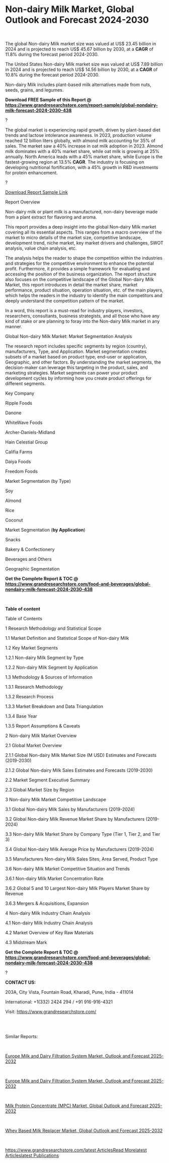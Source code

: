 <h1>Non-dairy Milk Market, Global Outlook and Forecast 2024-2030</h1><br/><p>The global Non-dairy Milk market size was valued at US$ 23.45 billion in 2024 and is projected to reach US$ 45.67 billion by 2030, at a <strong>CAGR</strong> of 11.8% during the forecast period 2024-2030.</p>
 
 
 
 <p>The United States Non-dairy Milk market size was valued at US$ 7.89 billion in 2024 and is projected to reach US$ 14.56 billion by 2030, at a <strong>CAGR</strong> of 10.8% during the forecast period 2024-2030.</p>
 
 
 
 <p>Non-dairy Milk includes plant-based milk alternatives made from nuts, seeds, grains, and legumes.</p>
 
 
 
 <div><b>Download FREE Sample of this Report @ <a href="https://www.grandresearchstore.com/report-sample/global-nondairy-milk-forecast-2024-2030-438">https://www.grandresearchstore.com/report-sample/global-nondairy-milk-forecast-2024-2030-438</a></b></div>
 
 
 
 <p>? </p>
 
 
 
 <p>The global market is experiencing rapid growth, driven by plant-based diet trends and lactose intolerance awareness. In 2023, production volume reached 12 billion liters globally, with almond milk accounting for 35% of sales. The market saw a 40% increase in oat milk adoption in 2023. Almond milk dominates with a 40% market share, while oat milk is growing at 25% annually. North America leads with a 45% market share, while Europe is the fastest-growing region at 13.5% <strong>CAGR</strong>. The industry is focusing on developing nutritional fortification, with a 45% growth in R&D investments for protein enhancement.</p>
 
 
 
 <p>? </p>
 
 
 
 <p><a href="https://www.grandresearchstore.com/mr-admin/report-sample/global-nondairy-milk-forecast-2024-2030-438">Download Report Sample Link</a></p>
 
 
 
 <p>Report Overview</p>
 
 
 
 <p>Non-dairy milk or plant milk is a manufactured, non-dairy beverage made from a plant extract for flavoring and aroma.</p>
 
 
 
 <p>This report provides a deep insight into the global Non-dairy Milk market covering all its essential aspects. This ranges from a macro overview of the market to micro details of the market size, competitive landscape, development trend, niche market, key market drivers and challenges, SWOT analysis, value chain analysis, etc.</p>
 
 
 
 <p>The analysis helps the reader to shape the competition within the industries and strategies for the competitive environment to enhance the potential profit. Furthermore, it provides a simple framework for evaluating and accessing the position of the business organization. The report structure also focuses on the competitive landscape of the Global Non-dairy Milk Market, this report introduces in detail the market share, market performance, product situation, operation situation, etc. of the main players, which helps the readers in the industry to identify the main competitors and deeply understand the competition pattern of the market.</p>
 
 
 
 <p>In a word, this report is a must-read for industry players, investors, researchers, consultants, business strategists, and all those who have any kind of stake or are planning to foray into the Non-dairy Milk market in any manner.</p>
 
 
 
 <p>Global Non-dairy Milk Market: Market Segmentation Analysis</p>
 
 
 
 <p>The research report includes specific segments by region (country), manufacturers, Type, and Application. Market segmentation creates subsets of a market based on product type, end-user or application, Geographic, and other factors. By understanding the market segments, the decision-maker can leverage this targeting in the product, sales, and marketing strategies. Market segments can power your product development cycles by informing how you create product offerings for different segments.</p>
 
 
 
 <p>Key Company</p>
 
 
 
 <p>Ripple Foods</p>
 
 
 
 <p>Danone</p>
 
 
 
 <p>WhiteWave Foods</p>
 
 
 
 <p>Archer-Daniels-Midland</p>
 
 
 
 <p>Hain Celestial Group</p>
 
 
 
 <p>Califia Farms</p>
 
 
 
 <p>Daiya Foods</p>
 
 
 
 <p>Freedom Foods</p>
 
 
 
 <p>Market Segmentation (by Type)</p>
 
 
 
 <p>Soy</p>
 
 
 
 <p>Almond</p>
 
 
 
 <p>Rice</p>
 
 
 
 <p>Coconut</p>
 
 
 
 <p>Market Segmentation (<strong>by Application</strong>)</p>
 
 
 
 <p>Snacks</p>
 
 
 
 <p>Bakery & Confectionery</p>
 
 
 
 <p>Beverages and Others</p>
 
 
 
 <p>Geographic Segmentation</p>
 
 
 
 <div><b>Get the Complete Report & TOC @ <a href="https://www.grandresearchstore.com/food-and-beverages/global-nondairy-milk-forecast-2024-2030-438">https://www.grandresearchstore.com/food-and-beverages/global-nondairy-milk-forecast-2024-2030-438</a></b></div>
 
 
 
 <p><br />
 
 <b>Table of content</b></p>
 
 
 
 <p>Table of Contents<br />
 
 1 Research Methodology and Statistical Scope<br />
 
 1.1 Market Definition and Statistical Scope of Non-dairy Milk<br />
 
 1.2 Key Market Segments<br />
 
 1.2.1 Non-dairy Milk Segment by Type<br />
 
 1.2.2 Non-dairy Milk Segment by Application<br />
 
 1.3 Methodology & Sources of Information<br />
 
 1.3.1 Research Methodology<br />
 
 1.3.2 Research Process<br />
 
 1.3.3 Market Breakdown and Data Triangulation<br />
 
 1.3.4 Base Year<br />
 
 1.3.5 Report Assumptions & Caveats<br />
 
 2 Non-dairy Milk Market Overview<br />
 
 2.1 Global Market Overview<br />
 
 2.1.1 Global Non-dairy Milk Market Size (M USD) Estimates and Forecasts (2019-2030)<br />
 
 2.1.2 Global Non-dairy Milk Sales Estimates and Forecasts (2019-2030)<br />
 
 2.2 Market Segment Executive Summary<br />
 
 2.3 Global Market Size by Region<br />
 
 3 Non-dairy Milk Market Competitive Landscape<br />
 
 3.1 Global Non-dairy Milk Sales by Manufacturers (2019-2024)<br />
 
 3.2 Global Non-dairy Milk Revenue Market Share by Manufacturers (2019-2024)<br />
 
 3.3 Non-dairy Milk Market Share by Company Type (Tier 1, Tier 2, and Tier 3)<br />
 
 3.4 Global Non-dairy Milk Average Price by Manufacturers (2019-2024)<br />
 
 3.5 Manufacturers Non-dairy Milk Sales Sites, Area Served, Product Type<br />
 
 3.6 Non-dairy Milk Market Competitive Situation and Trends<br />
 
 3.6.1 Non-dairy Milk Market Concentration Rate<br />
 
 3.6.2 Global 5 and 10 Largest Non-dairy Milk Players Market Share by Revenue<br />
 
 3.6.3 Mergers & Acquisitions, Expansion<br />
 
 4 Non-dairy Milk Industry Chain Analysis<br />
 
 4.1 Non-dairy Milk Industry Chain Analysis<br />
 
 4.2 Market Overview of Key Raw Materials<br />
 
 4.3 Midstream Mark</p>
 
 
 
 <div><b>Get the Complete Report & TOC @ <a href="https://www.grandresearchstore.com/food-and-beverages/global-nondairy-milk-forecast-2024-2030-438">https://www.grandresearchstore.com/food-and-beverages/global-nondairy-milk-forecast-2024-2030-438</a></b></div>
 
 
 
 <p>? </p>
 
 
 
 <p><b>CONTACT US:</b><br />
 
 203A, City Vista, Fountain Road, Kharadi, Pune, India - 411014<br />
 
 International: +1(332) 2424 294 / +91 916-916-4321<br />
 
 Visit: <a href="https://www.grandresearchstore.com/">https://www.grandresearchstore.com/</a><br />
 
 <br />
 
 <br />
 
 Similar Reports:<br />
 
 <br />
 
 <a href="https://www.grandresearchstore.com/energy-and-natural-resources/europe-milk-dairy-filtration-system-forecast-2025-2032-463">Europe Milk and Dairy Filtration System Market, Outlook and Forecast 2025-2032</a><br />
 
 <br />
 
 <a href="https://www.grandresearchstore.com/machines/europe-milk-dairy-filtration-system-forecast-2025-2032-45">Europe Milk and Dairy Filtration System Market, Outlook and Forecast 2025-2032</a><br />
 
 <br />
 
 <a href="https://www.grandresearchstore.com/food-and-beverages/global-milk-protein-concentrate-forecast-2025-2032-255">Milk Protein Concentrate (MPC) Market, Global Outlook and Forecast 2025-2032</a><br />
 
 <br />
 
 <a href="https://www.grandresearchstore.com/food-and-beverages/global-whey-based-milk-replacer-forecast-2025-2032-186">Whey Based Milk Replacer Market, Global Outlook and Forecast 2025-2032</a><br />
 
 <br />
 
 <a href="https://gyeongbokgung.com">https://www.grandresearchstore.com/</a><a href="https://hallyeomaritime.com">latest Articles</a><a href="https://jingwansa.com">Read More</a><a href="https://nguoiviet.jp/">latest Articles</a><a href="https://www.intelmarketresearch.com/">latest Publications</a></p>